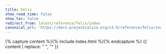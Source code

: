 ```yaml
---
title: Felix
show_read_time: false
show_toc: false
redirect_from: latest/reference/felix/index
canonical_url: 'https://docs.projectcalico.org/v3.9/reference/felix/index'
---
```

{% capture content %}{% include index.html %}{% endcapture %}
{{ content | replace: "    ", "" }}